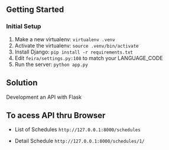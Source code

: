 Getting Started
---------------

### Initial Setup ###
1. Make a new virtualenv: ``virtualenv .venv``
2. Activate the virtualenv: ``source .venv/bin/activate``
3. Install Django: ``pip install -r requirements.txt``
4. Edit ``feira/settings.py:108`` to match your LANGUAGE_CODE 
5. Run the server: ``python app.py``

Solution
-------------------
Development an API with Flask

To acess API thru Browser
------------------------------
* List of Schedules
 ``http://127.0.0.1:8000/schedules`` 

* Detail Schedule
 ``http://127.0.0.1:8000/schedules/1/``
